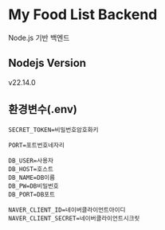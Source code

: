 # My Food List Backend

Node.js 기반 백엔드

## Nodejs Version

v22.14.0

## 환경변수(.env)

```env
SECRET_TOKEN=비밀번호암호화키

PORT=포트번호네자리

DB_USER=사용자
DB_HOST=호스트
DB_NAME=DB이름
DB_PW=DB비밀번호
DB_PORT=DB포트

NAVER_CLIENT_ID=네이버클라이언트아이디
NAVER_CLIENT_SECRET=네이버클라이언트시크릿


```
